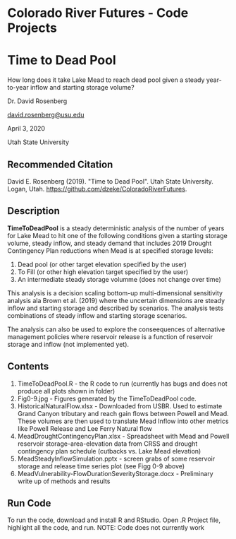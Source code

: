 # Colorado River Futures - Code Projects
# Time to Dead Pool

How long does it take Lake Mead to reach dead pool given a steady year-to-year inflow and starting storage volume?

Dr. David Rosenberg

david.rosenberg@usu.edu

April 3, 2020

Utah State University

## Recommended Citation
David E. Rosenberg (2019). "Time to Dead Pool". Utah State University. Logan, Utah. https://github.com/dzeke/ColoradoRiverFutures.

## Description
**TimeToDeadPool** is a steady deterministic analysis of the number of years for Lake Mead to hit one of the following conditions given a starting storage volume, steady inflow, and steady demand that includes 2019 Drought Contingency Plan reductions when Mead is
at specified storage levels:
1. Dead pool (or other target elevation specified by the user)
1. To Fill  (or other high elevation target specified by the user)
1. An intermediate steady storage volumme (does not change over time)

This analysis is a decision scaling bottom-up multi-dimensional sensitivity analysis ala Brown et al. (2019) where the uncertain dimensions are steady inflow and starting storage and described by scenarios.
The analysis tests combinations of steady inflow and starting storage scenarios.

The analysis can also be used to explore the conseequences of alternative management policies where reservoir release is a function of reservoir storage and inflow (not implemented yet).

## Contents
1. TimeToDeadPool.R - the R code to run (currently has bugs and does not produce all plots shown in folder)
1. Fig0-9.jpg - Figures generated by the TimeToDeadPool code.
1. HistoricalNaturalFlow.xlsx - Downloaded from USBR. Used to estimate Grand Canyon tributary and reach gain flows between Powell and Mead. These volumes are then used to translate Mead Inflow into other metrics like Powell Release and Lee Ferry Natural flow
1. MeadDroughtContingencyPlan.xlsx - Spreadsheet with Mead and Powell reservoir storage-area-elevation data from CRSS and drought contingency plan schedule (cutbacks vs. Lake Mead elevation)
1. MeadSteadyInflowSimulation.pptx - screen grabs of some reservoir storage and release time series plot (see Figg 0-9 above)
1. MeadVulnerability-FlowDurationSeverityStorage.docx - Preliminary write up of methods and results

## Run Code
To run the code, download and install R and RStudio. Open .R Project file, highlight all the code, and run. 
NOTE: Code does not currently work